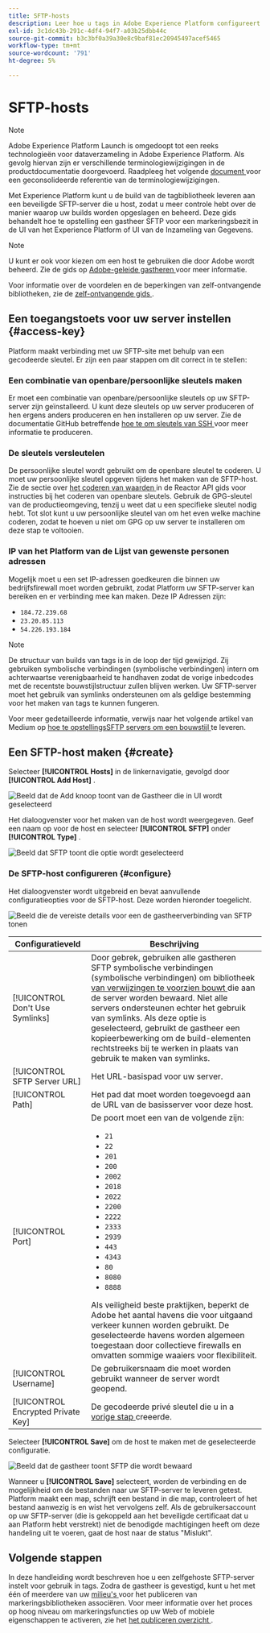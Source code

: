 ```yaml
---
title: SFTP-hosts
description: Leer hoe u tags in Adobe Experience Platform configureert om bibliotheekbuilds te leveren aan een beveiligde, zelfgehoste SFTP-server.
exl-id: 3c1dc43b-291c-4df4-94f7-a03b25dbb44c
source-git-commit: b3c3bf0a39a30e8c9baf81ec20945497acef5465
workflow-type: tm+mt
source-wordcount: '791'
ht-degree: 5%

---
```


# SFTP-hosts

>[!NOTE]
>
>Adobe Experience Platform Launch is omgedoopt tot een reeks technologieën voor dataverzameling in Adobe Experience Platform.  Als gevolg hiervan zijn er verschillende terminologiewijzigingen in de productdocumentatie doorgevoerd. Raadpleeg het volgende [ document ](../../../term-updates.md) voor een geconsolideerde referentie van de terminologiewijzigingen.

Met Experience Platform kunt u de build van de tagbibliotheek leveren aan een beveiligde SFTP-server die u host, zodat u meer controle hebt over de manier waarop uw builds worden opgeslagen en beheerd. Deze gids behandelt hoe te opstelling een gastheer SFTP voor een markeringsbezit in de UI van het Experience Platform of UI van de Inzameling van Gegevens.

>[!NOTE]
>
>U kunt er ook voor kiezen om een host te gebruiken die door Adobe wordt beheerd. Zie de gids op [ Adobe-geleide gastheren ](./managed-by-adobe-host.md) voor meer informatie.
>
>Voor informatie over de voordelen en de beperkingen van zelf-ontvangende bibliotheken, zie de [ zelf-ontvangende gids ](./self-hosting-libraries.md).

## Een toegangstoets voor uw server instellen {#access-key}

Platform maakt verbinding met uw SFTP-site met behulp van een gecodeerde sleutel. Er zijn een paar stappen om dit correct in te stellen:

### Een combinatie van openbare/persoonlijke sleutels maken

Er moet een combinatie van openbare/persoonlijke sleutels op uw SFTP-server zijn geïnstalleerd. U kunt deze sleutels op uw server produceren of hen ergens anders produceren en hen installeren op uw server. Zie de documentatie GitHub betreffende [ hoe te om sleutels van SSH ](https://help.github.com/articles/generating-a-new-ssh-key-and-adding-it-to-the-ssh-agent/#generating-a-new-ssh-key) voor meer informatie te produceren.

### De sleutels versleutelen

De persoonlijke sleutel wordt gebruikt om de openbare sleutel te coderen. U moet uw persoonlijke sleutel opgeven tijdens het maken van de SFTP-host. Zie de sectie over [ het coderen van waarden ](../../../api/guides/encrypting-values.md) in de Reactor API gids voor instructies bij het coderen van openbare sleutels. Gebruik de GPG-sleutel van de productieomgeving, tenzij u weet dat u een specifieke sleutel nodig hebt. Tot slot kunt u uw persoonlijke sleutel van om het even welke machine coderen, zodat te hoeven u niet om GPG op uw server te installeren om deze stap te voltooien.

### IP van het Platform van de Lijst van gewenste personen adressen

Mogelijk moet u een set IP-adressen goedkeuren die binnen uw bedrijfsfirewall moet worden gebruikt, zodat Platform uw SFTP-server kan bereiken en er verbinding mee kan maken. Deze IP Adressen zijn:

* `184.72.239.68`
* `23.20.85.113`
* `54.226.193.184`

>[!NOTE]
>
>De structuur van builds van tags is in de loop der tijd gewijzigd. Zij gebruiken symbolische verbindingen (symbolische verbindingen) intern om achterwaartse verenigbaarheid te handhaven zodat de vorige inbedcodes met de recentste bouwstijlstructuur zullen blijven werken. Uw SFTP-server moet het gebruik van symlinks ondersteunen om als geldige bestemming voor het maken van tags te kunnen fungeren.

Voor meer gedetailleerde informatie, verwijs naar het volgende artikel van Medium op [ hoe te opstellingsSFTP servers om een bouwstijl ](https://medium.com/launch-by-adobe/configuring-an-sftp-server-for-use-with-adobe-launch-bc626027e5a6) te leveren.

## Een SFTP-host maken {#create}

Selecteer **[!UICONTROL Hosts]** in de linkernavigatie, gevolgd door **[!UICONTROL Add Host]** .

![ Beeld dat de Add knoop toont van de Gastheer die in UI wordt geselecteerd ](../../../images/ui/publishing/sftp-hosts/add-host-button.png)

Het dialoogvenster voor het maken van de host wordt weergegeven. Geef een naam op voor de host en selecteer **[!UICONTROL SFTP]** onder **[!UICONTROL Type]** .

![ Beeld dat SFTP toont die optie wordt geselecteerd ](../../../images/ui/publishing/sftp-hosts/select-sftp.png)

### De SFTP-host configureren {#configure}

Het dialoogvenster wordt uitgebreid en bevat aanvullende configuratieopties voor de SFTP-host. Deze worden hieronder toegelicht.

![ Beeld die de vereiste details voor een de gastheerverbinding van SFTP tonen ](../../../images/ui/publishing/sftp-hosts/host-details.png)

| Configuratieveld | Beschrijving |
| --- | --- |
| [!UICONTROL Don't Use Symlinks] | Door gebrek, gebruiken alle gastheren SFTP symbolische verbindingen (symbolische verbindingen) om bibliotheek [ van verwijzingen te voorzien bouwt ](../builds.md) die aan de server worden bewaard. Niet alle servers ondersteunen echter het gebruik van symlinks. Als deze optie is geselecteerd, gebruikt de gastheer een kopieerbewerking om de build-elementen rechtstreeks bij te werken in plaats van gebruik te maken van symlinks. |
| [!UICONTROL SFTP Server URL] | Het URL-basispad voor uw server. |
| [!UICONTROL Path] | Het pad dat moet worden toegevoegd aan de URL van de basisserver voor deze host. |
| [!UICONTROL Port] | De poort moet een van de volgende zijn:<ul><li>`21`</li><li>`22`</li><li>`201`</li><li>`200`</li><li>`2002`</li><li>`2018`</li><li>`2022`</li><li>`2200`</li><li>`2222`</li><li>`2333`</li><li>`2939`</li><li>`443`</li><li>`4343`</li><li>`80`</li><li>`8080`</li><li>`8888`</li></ul>Als veiligheid beste praktijken, beperkt de Adobe het aantal havens die voor uitgaand verkeer kunnen worden gebruikt. De geselecteerde havens worden algemeen toegestaan door collectieve firewalls en omvatten sommige waaiers voor flexibiliteit. |
| [!UICONTROL Username] | De gebruikersnaam die moet worden gebruikt wanneer de server wordt geopend. |
| [!UICONTROL Encrypted Private Key] | De gecodeerde privé sleutel die u in a [ vorige stap ](#access-key) creeerde. |

Selecteer **[!UICONTROL Save]** om de host te maken met de geselecteerde configuratie.

![ Beeld dat de gastheer toont SFTP die wordt bewaard ](../../../images/ui/publishing/sftp-hosts/save-host.png)

Wanneer u **[!UICONTROL Save]** selecteert, worden de verbinding en de mogelijkheid om de bestanden naar uw SFTP-server te leveren getest. Platform maakt een map, schrijft een bestand in die map, controleert of het bestand aanwezig is en wist het vervolgens zelf. Als de gebruikersaccount op uw SFTP-server (die is gekoppeld aan het beveiligde certificaat dat u aan Platform hebt verstrekt) niet de benodigde machtigingen heeft om deze handeling uit te voeren, gaat de host naar de status &quot;Mislukt&quot;.

## Volgende stappen

In deze handleiding wordt beschreven hoe u een zelfgehoste SFTP-server instelt voor gebruik in tags. Zodra de gastheer is gevestigd, kunt u het met één of meerdere van uw [ milieu&#39;s ](../environments.md) voor het publiceren van markeringsbibliotheken associëren. Voor meer informatie over het proces op hoog niveau om markeringsfuncties op uw Web of mobiele eigenschappen te activeren, zie het [ het publiceren overzicht ](../overview.md).
